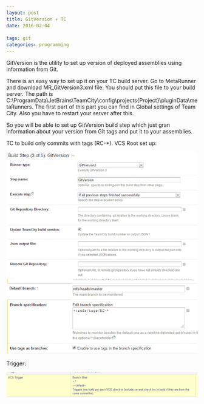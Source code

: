 ```yaml
---
layout: post
title: GitVersion + TC
date: 2016-02-04

tags: git
categories: programming
---
```

GitVersion is the utility to set up version of deployed assemblies using information from Git.

There is an easy way to set up it on your TC build server. Go to MetaRunner and download MR_GitVersion3.xml file. You should put this file to your build server. The path is C:\ProgramData\JetBrains\TeamCity\config\projects\{Project}\pluginData\metaRunners. The first part of this part you can find in Global settings of Team City. Also you have to restart your server after this.

So you will be able to set up GitVersion build step which just gran information about your version from Git tags and put it to your assemblies.

TC to build only commits with tags (RC-*). VCS Root set up:

![Image One](./images/git_version_step3.PNG)
![Image Two](./images/git_version_step3_2.PNG)

Trigger:

![Image Three](./images/git_version_step3_3.PNG)
